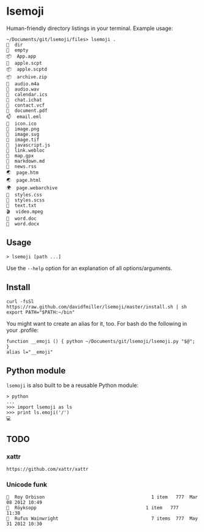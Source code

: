 # lsemoji

Human-friendly directory listings in your terminal. Example usage:

    ~/Documents/git/lsemoji/files> lsemoji .
    📂  dir  
    📁  empty  
    📦  App.app
    🍎  apple.scpt
    📦  apple.scptd
    📦  archive.zip
    🎵  audio.m4a
    🎵  audio.wav
    📅  calendar.ics
    💬  chat.ichat
    👤  contact.vcf
    📄  document.pdf
    📫  email.eml
    🎑  icon.ico
    🎑  image.png
    🎑  image.svg
    🎑  image.tif
    📃  javascript.js
    🔗  link.webloc
    📍  map.gpx
    📝  markdown.md
    📰  news.rss
    🌏  page.htm
    🌏  page.html
    🌍  page.webarchive
    🎨  styles.css
    🎨  styles.scss
    📄  text.txt
    🎬  video.mpeg
    📝  word.doc
    📝  word.docx

## Usage

    > lsemoji [path ...]

Use the `--help` option for an explanation of all options/arguments.

## Install
    curl -fsSl https://raw.github.com/davidfmiller/lsemoji/master/install.sh | sh
    export PATH="$PATH:~/bin"

You might want to create an alias for it, too. For bash do the following in your .profile:

    function __emoji () { python ~/Documents/git/lsemoji/lsemoji.py "$@"; } 
    alias l="__emoji"

## Python module

`lsemoji` is also built to be a reusable Python module: 

    > python 
    ...
    >>> import lsemoji as ls
    >>> print ls.emoji('/')
    💻 

## TODO

### xattr

    https://github.com/xattr/xattr

### Unicode funk

    📂  Roy Orbison                                       1 item   777  Mar 08 2012 10:49            
    📂  Röyksopp                                        1 item   777              11:38            
    📂  Rufus Wainwright                                  7 items  777  May 31 2012 10:30   
